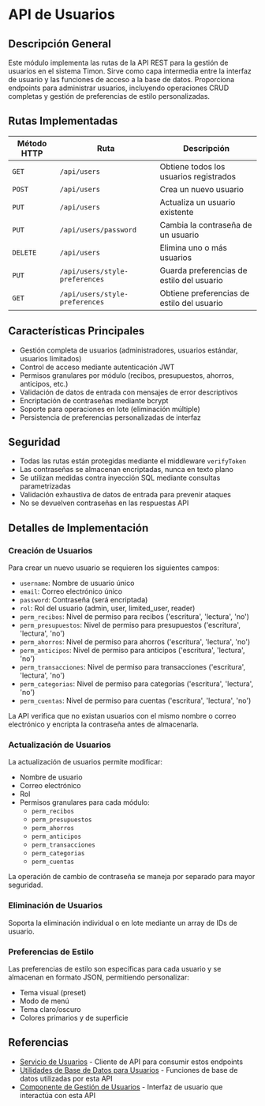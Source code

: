 # API de Usuarios

## Descripción General

Este módulo implementa las rutas de la API REST para la gestión de usuarios en el sistema Timon. Sirve como capa intermedia entre la interfaz de usuario y las funciones de acceso a la base de datos. Proporciona endpoints para administrar usuarios, incluyendo operaciones CRUD completas y gestión de preferencias de estilo personalizadas.

## Rutas Implementadas

| Método HTTP | Ruta | Descripción |
|-------------|------|-------------|
| `GET` | `/api/users` | Obtiene todos los usuarios registrados |
| `POST` | `/api/users` | Crea un nuevo usuario |
| `PUT` | `/api/users` | Actualiza un usuario existente |
| `PUT` | `/api/users/password` | Cambia la contraseña de un usuario |
| `DELETE` | `/api/users` | Elimina uno o más usuarios |
| `PUT` | `/api/users/style-preferences` | Guarda preferencias de estilo del usuario |
| `GET` | `/api/users/style-preferences` | Obtiene preferencias de estilo del usuario |

## Características Principales

- Gestión completa de usuarios (administradores, usuarios estándar, usuarios limitados)
- Control de acceso mediante autenticación JWT
- Permisos granulares por módulo (recibos, presupuestos, ahorros, anticipos, etc.)
- Validación de datos de entrada con mensajes de error descriptivos
- Encriptación de contraseñas mediante bcrypt
- Soporte para operaciones en lote (eliminación múltiple)
- Persistencia de preferencias personalizadas de interfaz

## Seguridad

- Todas las rutas están protegidas mediante el middleware `verifyToken`
- Las contraseñas se almacenan encriptadas, nunca en texto plano
- Se utilizan medidas contra inyección SQL mediante consultas parametrizadas
- Validación exhaustiva de datos de entrada para prevenir ataques
- No se devuelven contraseñas en las respuestas API

## Detalles de Implementación

### Creación de Usuarios

Para crear un nuevo usuario se requieren los siguientes campos:
- `username`: Nombre de usuario único
- `email`: Correo electrónico único
- `password`: Contraseña (será encriptada)
- `rol`: Rol del usuario (admin, user, limited_user, reader)
- `perm_recibos`: Nivel de permiso para recibos ('escritura', 'lectura', 'no')
- `perm_presupuestos`: Nivel de permiso para presupuestos ('escritura', 'lectura', 'no')
- `perm_ahorros`: Nivel de permiso para ahorros ('escritura', 'lectura', 'no')
- `perm_anticipos`: Nivel de permiso para anticipos ('escritura', 'lectura', 'no')
- `perm_transacciones`: Nivel de permiso para transacciones ('escritura', 'lectura', 'no')
- `perm_categorias`: Nivel de permiso para categorías ('escritura', 'lectura', 'no')
- `perm_cuentas`: Nivel de permiso para cuentas ('escritura', 'lectura', 'no')

La API verifica que no existan usuarios con el mismo nombre o correo electrónico y encripta la contraseña antes de almacenarla.

### Actualización de Usuarios

La actualización de usuarios permite modificar:
- Nombre de usuario
- Correo electrónico
- Rol
- Permisos granulares para cada módulo:
  - `perm_recibos`
  - `perm_presupuestos`
  - `perm_ahorros`
  - `perm_anticipos`
  - `perm_transacciones`
  - `perm_categorias`
  - `perm_cuentas`

La operación de cambio de contraseña se maneja por separado para mayor seguridad.

### Eliminación de Usuarios

Soporta la eliminación individual o en lote mediante un array de IDs de usuario.

### Preferencias de Estilo

Las preferencias de estilo son específicas para cada usuario y se almacenan en formato JSON, permitiendo personalizar:
- Tema visual (preset)
- Modo de menú
- Tema claro/oscuro
- Colores primarios y de superficie

## Referencias

- [Servicio de Usuarios](../services/UsersService.md) - Cliente de API para consumir estos endpoints
- [Utilidades de Base de Datos para Usuarios](../db/db_utilsUsers.md) - Funciones de base de datos utilizadas por esta API
- [Componente de Gestión de Usuarios](../components/ProfileSettings.md) - Interfaz de usuario que interactúa con esta API